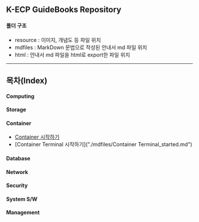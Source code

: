 ## K-ECP GuideBooks Repository 

#### 폴더 구조
* resource : 이미지, 개념도 등 파일 위치
* mdfiles : MarkDown 문법으로 작성된 안내서 md 파일 위치
* html : 안내서 md 파일을 html로 export한 파일 위치

---

## 목차(Index)
#### Computing
#### Storage
#### Container
* [Container 시작하기]("./mdfiles/Container_started.md")
* [Container Terminal 시작하기]("./mdfiles/Container Terminal_started.md")
#### Database
#### Network
#### Security
#### System S/W
#### Management

